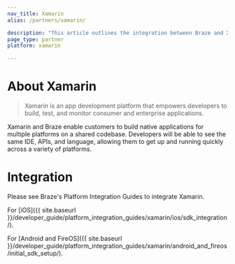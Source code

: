 ```yaml
---
nav_title: Xamarin
alias: /partners/xamarin/

description: "This article outlines the integration between Braze and Xamarin, an app development platform that empowers developers to build, test, and monitor consumer and enterprise applications."
page_type: partner
platform: xamarin

---
```


# About Xamarin

> Xamarin is an app development platform that empowers developers to build, test, and monitor consumer and enterprise applications.

Xamarin and Braze enable customers to build native applications for multiple platforms on a shared codebase. Developers will be able to see the same IDE, APIs, and language, allowing them to get up and running quickly across a variety of platforms.

# Integration

Please see Braze's Platform Integration Guides to integrate Xamarin.

For [iOS]({{ site.baseurl }}/developer_guide/platform_integration_guides/xamarin/ios/sdk_integration/).

For [Android and FireOS]({{ site.baseurl }}/developer_guide/platform_integration_guides/xamarin/android_and_fireos/initial_sdk_setup/).
